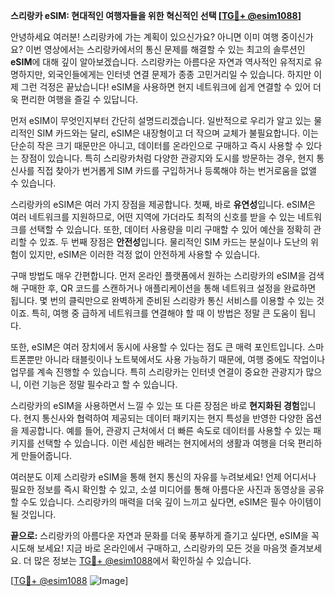 **스리랑카 eSIM: 현대적인 여행자들을 위한 혁신적인 선택 [[TG💪+ @esim1088](https://t.me/s/esim1088)]**

안녕하세요 여러분! 스리랑카에 가는 계획이 있으신가요? 아니면 이미 여행 중이신가요? 이번 영상에서는 스리랑카에서의 통신 문제를 해결할 수 있는 최고의 솔루션인 **eSIM**에 대해 깊이 알아보겠습니다. 스리랑카는 아름다운 자연과 역사적인 유적지로 유명하지만, 외국인들에게는 인터넷 연결 문제가 종종 고민거리일 수 있습니다. 하지만 이제 그런 걱정은 끝났습니다! eSIM을 사용하면 현지 네트워크에 쉽게 연결할 수 있어 더욱 편리한 여행을 즐길 수 있답니다.

먼저 eSIM이 무엇인지부터 간단히 설명드리겠습니다. 일반적으로 우리가 알고 있는 물리적인 SIM 카드와는 달리, eSIM은 내장형이고 더 작으며 교체가 불필요합니다. 이는 단순히 작은 크기 때문만은 아니고, 데이터를 온라인으로 구매하고 즉시 사용할 수 있다는 장점이 있습니다. 특히 스리랑카처럼 다양한 관광지와 도시를 방문하는 경우, 현지 통신사를 직접 찾아가 번거롭게 SIM 카드를 구입하거나 등록해야 하는 번거로움을 없앨 수 있습니다.

스리랑카의 eSIM은 여러 가지 장점을 제공합니다. 첫째, 바로 **유연성**입니다. eSIM은 여러 네트워크를 지원하므로, 어떤 지역에 가더라도 최적의 신호를 받을 수 있는 네트워크를 선택할 수 있습니다. 또한, 데이터 사용량을 미리 구매할 수 있어 예산을 정확히 관리할 수 있죠. 두 번째 장점은 **안전성**입니다. 물리적인 SIM 카드는 분실이나 도난의 위험이 있지만, eSIM은 이러한 걱정 없이 안전하게 사용할 수 있습니다.

구매 방법도 매우 간편합니다. 먼저 온라인 플랫폼에서 원하는 스리랑카의 eSIM을 검색해 구매한 후, QR 코드를 스캔하거나 애플리케이션을 통해 네트워크 설정을 완료하면 됩니다. 몇 번의 클릭만으로 완벽하게 준비된 스리랑카 통신 서비스를 이용할 수 있는 것이죠. 특히, 여행 중 급하게 네트워크를 연결해야 할 때 이 방법은 정말 큰 도움이 됩니다.

또한, eSIM은 여러 장치에서 동시에 사용할 수 있다는 점도 큰 매력 포인트입니다. 스마트폰뿐만 아니라 태블릿이나 노트북에서도 사용 가능하기 때문에, 여행 중에도 작업이나 업무를 계속 진행할 수 있습니다. 특히 스리랑카는 인터넷 연결이 중요한 관광지가 많으니, 이런 기능은 정말 필수라고 할 수 있습니다.

스리랑카의 eSIM을 사용하면서 느낄 수 있는 또 다른 장점은 바로 **현지화된 경험**입니다. 현지 통신사와 협력하여 제공되는 데이터 패키지는 현지 특성을 반영한 다양한 옵션을 제공합니다. 예를 들어, 관광지 근처에서 더 빠른 속도로 데이터를 사용할 수 있는 패키지를 선택할 수 있습니다. 이런 세심한 배려는 현지에서의 생활과 여행을 더욱 편리하게 만들어줍니다.

여러분도 이제 스리랑카 eSIM을 통해 현지 통신의 자유를 누려보세요! 언제 어디서나 필요한 정보를 즉시 확인할 수 있고, 소셜 미디어를 통해 아름다운 사진과 동영상을 공유할 수도 있습니다. 스리랑카의 매력을 더욱 깊이 느끼고 싶다면, eSIM은 필수 아이템이 될 것입니다.

**끝으로:** 스리랑카의 아름다운 자연과 문화를 더욱 풍부하게 즐기고 싶다면, eSIM을 꼭 시도해 보세요! 지금 바로 온라인에서 구매하고, 스리랑카의 모든 것을 마음껏 즐겨보세요. 더 많은 정보는 [TG💪+ @esim1088](https://t.me/s/esim1088)에서 확인하실 수 있습니다.

[[TG💪+ @esim1088](https://t.me/s/esim1088) ![Image](https://i.postimg.cc/Y0z9fWf4/image.png)]